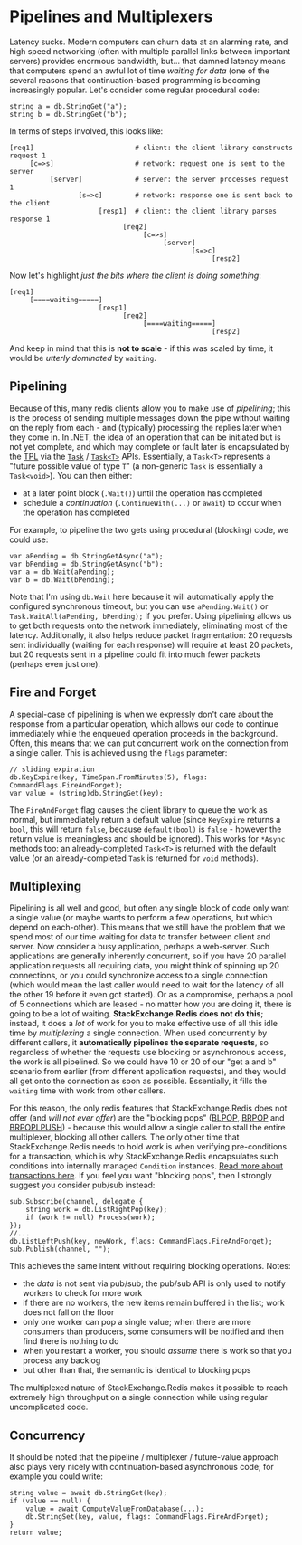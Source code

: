 ﻿Pipelines and Multiplexers
===

Latency sucks. Modern computers can churn data at an alarming rate, and high speed networking (often with multiple parallel links between important servers) provides enormous bandwidth, but... that damned latency means that computers spend an awful lot of time *waiting for data* (one of the several reasons that continuation-based programming is becoming increasingly popular. Let's consider some regular procedural code:

    string a = db.StringGet("a");
    string b = db.StringGet("b");

In terms of steps involved, this looks like:

    [req1]                         # client: the client library constructs request 1
         [c=>s]                    # network: request one is sent to the server
              [server]             # server: the server processes request 1
                     [s=>c]        # network: response one is sent back to the client
                          [resp1]  # client: the client library parses response 1
                                [req2]
                                     [c=>s]
                                          [server]
                                                 [s=>c]
                                                      [resp2]

Now let's highlight *just the bits where the client is doing something*:

    [req1]
         [====waiting=====]
                          [resp1]
                                [req2]
                                     [====waiting=====]
                                                      [resp2]

And keep in mind that this is **not to scale** - if this was scaled by time, it would be *utterly dominated* by `waiting`.

Pipelining
---

Because of this, many redis clients allow you to make use of *pipelining*; this is the process of sending multiple messages down the pipe without waiting on the reply from each - and (typically) processing the replies later when they come in. In .NET, the idea of an operation that can be initiated but is not yet complete, and which may complete or fault later is encapsulated by the [TPL][1] via the [`Task`][2] / [`Task<T>`][3] APIs. Essentially, a `Task<T>` represents a "future possible value of type `T`" (a non-generic `Task` is essentially a `Task<void>`). You can then either:

- at a later point block (`.Wait()`) until the operation has completed
- schedule a *continuation* (`.ContinueWith(...)` or `await`) to occur when the operation has completed

For example, to pipeline the two gets using procedural (blocking) code, we could use:

    var aPending = db.StringGetAsync("a");
    var bPending = db.StringGetAsync("b");
    var a = db.Wait(aPending);
    var b = db.Wait(bPending);

Note that I'm using `db.Wait` here because it will automatically apply the configured synchronous timeout, but you can use `aPending.Wait()` or `Task.WaitAll(aPending, bPending);` if you prefer. Using pipelining allows us to get both requests onto the network immediately, eliminating most of the latency. Additionally, it also helps reduce packet fragmentation: 20 requests sent individually (waiting for each response) will require at least 20 packets, but 20 requests sent in a pipeline could fit into much fewer packets (perhaps even just one).

Fire and Forget
---

A special-case of pipelining is when we expressly don't care about the response from a particular operation, which allows our code to continue immediately while the enqueued operation proceeds in the background. Often, this means that we can put concurrent work on the connection from a single caller. This is achieved using the `flags` parameter:

    // sliding expiration
    db.KeyExpire(key, TimeSpan.FromMinutes(5), flags: CommandFlags.FireAndForget);
    var value = (string)db.StringGet(key);

The `FireAndForget` flag causes the client library to queue the work as normal, but immediately return a default value (since `KeyExpire` returns a `bool`, this will return `false`, because `default(bool)` is `false` - however the return value is meaningless and should be ignored). This works for `*Async` methods too: an already-completed `Task<T>` is returned with the default value (or an already-completed `Task` is returned for `void` methods).

Multiplexing
---

Pipelining is all well and good, but often any single block of code only want a single value (or maybe wants to perform a few operations, but which depend on each-other). This means that we still have the problem that we spend most of our time waiting for data to transfer between client and server.  Now consider a busy application, perhaps a web-server. Such applications are generally inherently concurrent, so if you have 20 parallel application requests all requiring data, you might think of spinning up 20 connections, or you could synchronize access to a single connection (which would mean the last caller would need to wait for the latency of all the other 19 before it even got started). Or as a compromise, perhaps a pool of 5 connections which are leased - no matter how you are doing it, there is going to be a lot of waiting. **StackExchange.Redis does not do this**; instead, it does a *lot* of work for you to make effective use of all this idle time by *multiplexing* a single connection. When used concurrently by different callers, it **automatically pipelines the separate requests**, so regardless of whether the requests use blocking or asynchronous access, the work is all pipelined. So we could have 10 or 20 of our "get a and b" scenario from earlier (from different application requests), and they would all get onto the connection as soon as possible. Essentially, it fills the `waiting` time with work from other callers.

For this reason, the only redis features that StackExchange.Redis does not offer (and *will not ever offer*) are the "blocking pops" ([BLPOP](http://redis.io/commands/blpop), [BRPOP](http://redis.io/commands/brpop) and [BRPOPLPUSH](http://redis.io/commands/brpoplpush)) - because this would allow a single caller to stall the entire multiplexer, blocking all other callers. The only other time that StackExchange.Redis needs to hold work is when verifying pre-conditions for a transaction, which is why StackExchange.Redis encapsulates such conditions into internally managed `Condition` instances. [Read more about transactions here](https://github.com/StackExchange/StackExchange.Redis/blob/master/Docs/Transactions.md). If you feel you want "blocking pops", then I strongly suggest you consider pub/sub instead:

    sub.Subscribe(channel, delegate {
        string work = db.ListRightPop(key);
        if (work != null) Process(work);
    });
    //...
    db.ListLeftPush(key, newWork, flags: CommandFlags.FireAndForget);
    sub.Publish(channel, "");

This achieves the same intent without requiring blocking operations. Notes:

- the *data* is not sent via pub/sub; the pub/sub API is only used to notify workers to check for more work
- if there are no workers, the new items remain buffered in the list; work does not fall on the floor
- only one worker can pop a single value; when there are more consumers than producers, some consumers will be notified and then find there is nothing to do
- when you restart a worker, you should *assume* there is work so that you process any backlog
- but other than that, the semantic is identical to blocking pops

The multiplexed nature of StackExchange.Redis makes it possible to reach extremely high throughput on a single connection while using regular uncomplicated code.

Concurrency
---

It should be noted that the pipeline / multiplexer / future-value approach also plays very nicely with continuation-based asynchronous code; for example you could write:

    string value = await db.StringGet(key);
    if (value == null) {
        value = await ComputeValueFromDatabase(...);
        db.StringSet(key, value, flags: CommandFlags.FireAndForget);
    }
    return value;

  [1]: http://msdn.microsoft.com/en-us/library/dd460717(v=vs.110).aspx
  [2]: http://msdn.microsoft.com/en-us/library/system.threading.tasks.task(v=vs.110).aspx
  [3]: http://msdn.microsoft.com/en-us/library/dd321424(v=vs.110).aspx